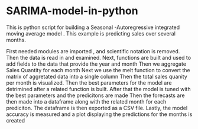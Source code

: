 # SARIMA-model-in-python
This is python script for building a Seasonal -Autoregressive integrated moving average model . This example is predicting sales over several months.

First needed modules are imported , and scientific notation is removed.
Then the data is read in and examined.
Next, functions are built and used to add fields to the data that provide the year and month
Then  we aggregate Sales Quantity for each month
Next we use the melt function to convert the matrix of aggretated data into a single column
Then the total sales quanity per month is visualized.
Then the best parameters for the model are detrimined  after a related function is built.
After that the model is tuned with the best parameters and the predicitons are made
Then  the forecasts are then made into a dataframe along with the related month for each prediciton. 
The dataframe is then exported as a CSV file.
Lastly, the model accuracy is measured and a plot displaying the predictions for the months is created
